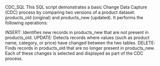 CDC_SQL
This SQL script demonstrates a basic Change Data Capture (CDC) process by comparing two versions of a product dataset: products_old (original) and products_new (updated). It performs the following operations:

INSERT: Identifies new records in products_new that are not present in products_old.
UPDATE: Detects records where values (such as product name, category, or price) have changed between the two tables.
DELETE: Finds records in products_old that are no longer present in products_new.
Each of these changes is selected and displayed as part of the CDC process.
